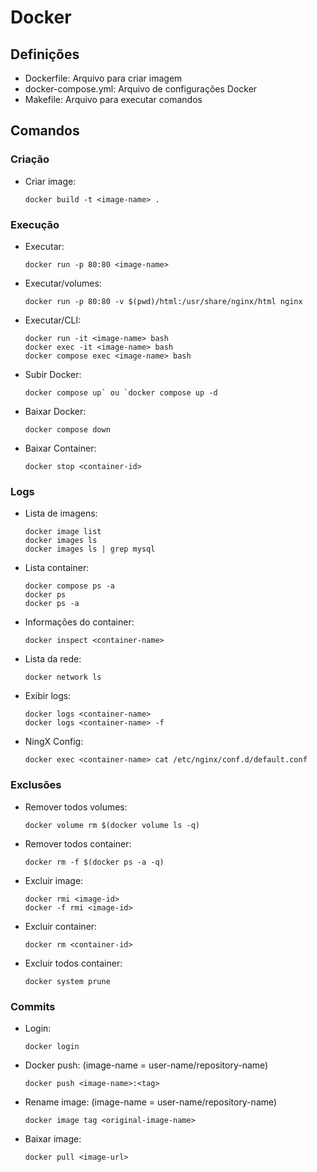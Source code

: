 # Docker

## Definições
- Dockerfile: Arquivo para criar imagem
- docker-compose.yml: Arquivo de configurações Docker
- Makefile: Arquivo para executar comandos

## Comandos

### Criação
- Criar image:
    ```
    docker build -t <image-name> .
    ```

### Execução
- Executar:
    ```
    docker run -p 80:80 <image-name>
    ```
- Executar/volumes:
    ```
    docker run -p 80:80 -v $(pwd)/html:/usr/share/nginx/html nginx
    ```
- Executar/CLI:
    ```
    docker run -it <image-name> bash
    docker exec -it <image-name> bash
    docker compose exec <image-name> bash
    ```

- Subir Docker:
    ```
    docker compose up` ou `docker compose up -d
    ```
- Baixar Docker:
    ```
    docker compose down
    ```
- Baixar Container:
    ```
    docker stop <container-id>
    ```

### Logs
- Lista de imagens:
    ```
    docker image list
    docker images ls
    docker images ls | grep mysql
    ```
- Lista container:
    ```
    docker compose ps -a
    docker ps
    docker ps -a
    ```
- Informações do container:
    ```
    docker inspect <container-name>
    ```
- Lista da rede:
    ```
    docker network ls
    ```
- Exibir logs:
    ```
    docker logs <container-name>
    docker logs <container-name> -f
    ```
- NingX Config:
    ```
    docker exec <container-name> cat /etc/nginx/conf.d/default.conf
    ```

### Exclusões
- Remover todos volumes:
    ```
    docker volume rm $(docker volume ls -q)
    ```
- Remover todos container:
    ```
    docker rm -f $(docker ps -a -q)
    ```
- Excluir image:
    ```
    docker rmi <image-id>
    docker -f rmi <image-id>
    ```
- Excluir container:
    ```
    docker rm <container-id>
    ```
- Excluir todos container:
    ```
    docker system prune
    ```

### Commits
- Login:
    ```
    docker login
    ```
- Docker push: (image-name = user-name/repository-name)
    ```
    docker push <image-name>:<tag>
    ```
- Rename image: (image-name = user-name/repository-name)
    ```
    docker image tag <original-image-name>
    ```
- Baixar image:
    ```
    docker pull <image-url>
    ```
